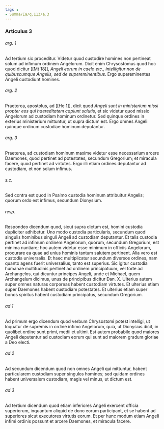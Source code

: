 ```yaml
---
tags : 
- Summa/Ia/q.113/a.3
---
```


### Articulus 3

###### arg. 1
Ad tertium sic proceditur. Videtur quod custodire homines non pertineat solum ad infimum ordinem Angelorum. Dicit enim Chrysostomus quod hoc quod dicitur [[Mt 18]], *Angeli eorum in caelo etc., intelligitur non de quibuscumque Angelis, sed de supereminentibus*. Ergo supereminentes Angeli custodiunt homines.

###### arg. 2
Praeterea, apostolus, ad [[He 1]], dicit quod *Angeli sunt in ministerium missi propter eos qui haereditatem capiunt salutis*, et sic videtur quod missio Angelorum ad custodiam hominum ordinetur. Sed quinque ordines in exterius ministerium mittuntur, ut supra dictum est. Ergo omnes Angeli quinque ordinum custodiae hominum deputantur.

###### arg. 3
Praeterea, ad custodiam hominum maxime videtur esse necessarium arcere Daemones, quod pertinet ad potestates, secundum Gregorium; et miracula facere, quod pertinet ad virtutes. Ergo illi etiam ordines deputantur ad custodiam, et non solum infimus.

###### s.c.
Sed contra est quod in Psalmo custodia hominum attribuitur Angelis; quorum ordo est infimus, secundum Dionysium.

###### resp.
Respondeo dicendum quod, sicut supra dictum est, homini custodia dupliciter adhibetur. Uno modo custodia particularis, secundum quod singulis hominibus singuli Angeli ad custodiam deputantur. Et talis custodia pertinet ad infimum ordinem Angelorum, quorum, secundum Gregorium, est minima nuntiare; hoc autem videtur esse minimum in officiis Angelorum, procurare ea quae ad unius hominis tantum salutem pertinent. Alia vero est custodia universalis. Et haec multiplicatur secundum diversos ordines, nam quanto agens fuerit universalius, tanto est superius. Sic igitur custodia humanae multitudinis pertinet ad ordinem principatuum, vel forte ad Archangelos, qui dicuntur principes Angeli, unde et Michael, quem Archangelum dicimus, unus de principibus dicitur Dan. X. Ulterius autem super omnes naturas corporeas habent custodiam virtutes. Et ulterius etiam super Daemones habent custodiam potestates. Et ulterius etiam super bonos spiritus habent custodiam principatus, secundum Gregorium.

###### ad 1
Ad primum ergo dicendum quod verbum Chrysostomi potest intelligi, ut loquatur de supremis in ordine infimo Angelorum, quia, ut Dionysius dicit, in quolibet ordine sunt primi, medii et ultimi. Est autem probabile quod maiores Angeli deputentur ad custodiam eorum qui sunt ad maiorem gradum gloriae a Deo electi.

###### ad 2
Ad secundum dicendum quod non omnes Angeli qui mittuntur, habent particularem custodiam super singulos homines; sed quidam ordines habent universalem custodiam, magis vel minus, ut dictum est.

###### ad 3
Ad tertium dicendum quod etiam inferiores Angeli exercent officia superiorum, inquantum aliquid de dono eorum participant, et se habent ad superiores sicut executores virtutis eorum. Et per hunc modum etiam Angeli infimi ordinis possunt et arcere Daemones, et miracula facere.

